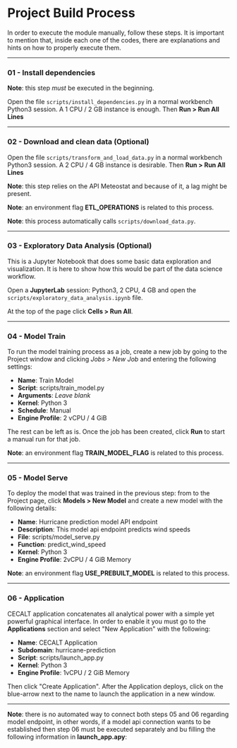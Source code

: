 # Project Build Process

In order to execute the module manually, follow these steps. It is important to mention that, inside each one of the codes, there are explanations and hints on how to properly execute them.

----
### 01 - Install dependencies

**Note**: this step *must* be executed in the beginning.

Open the file `scripts/install_dependencies.py` in a normal workbench Python3 session. A 1 CPU / 2 GB instance is enough. Then **Run > Run All Lines**

----
### 02 - Download and clean data (Optional)

Open the file `scripts/transform_and_load_data.py` in a normal workbench Python3 session. A 2 CPU / 4 GB instance is desirable. Then **Run > Run All Lines**

**Note**: this step relies on the API Meteostat and because of it, a lag might be present.

**Note**: an environment flag **ETL_OPERATIONS** is related to this process.

**Note**: this process automatically calls `scripts/download_data.py`.

----
### 03 - Exploratory Data Analysis (Optional)

This is a Jupyter Notebook that does some basic data exploration and visualization. It is here to show how this would be part of the data science workflow.

Open a **JupyterLab** session: Python3, 2 CPU, 4 GB and open the `scripts/exploratory_data_analysis.ipynb` file. 

At the top of the page click **Cells > Run All**.

----
### 04 - Model Train

To run the model training process as a job, create a new job by going to the Project window and clicking _Jobs > New Job_ and entering the following settings:

* **Name**: Train Model
* **Script**: scripts/train_model.py
* **Arguments**: _Leave blank_
* **Kernel**: Python 3
* **Schedule**: Manual
* **Engine Profile**: 2 vCPU / 4 GiB

The rest can be left as is. Once the job has been created, click **Run** to start a manual run for that job.

**Note**: an environment flag **TRAIN_MODEL_FLAG** is related to this process.

---- 
### 05 - Model Serve

To deploy the model that was trained in the previous step: from  to the Project page, click **Models > New Model** and create a new model with the following details:

* **Name**: Hurricane prediction model API endpoint
* **Description**: This model api endpoint predicts wind speeds
* **File**: scripts/model_serve.py
* **Function**: predict_wind_speed
* **Kernel**: Python 3
* **Engine Profile**: 2vCPU / 4 GiB Memory

**Note**: an environment flag **USE_PREBUILT_MODEL** is related to this process.

----
### 06 - Application

CECALT application concatenates all analytical power with a simple yet powerful graphical interface. In order to enable it you must go to the **Applications** section and select "New Application" with the following:

* **Name**:  CECALT Application
* **Subdomain**: hurricane-prediction
* **Script**: scripts/launch_app.py
* **Kernel**: Python 3
* **Engine Profile**: 1vCPU / 2 GiB Memory

Then click "Create Application". After the Application deploys, click on the blue-arrow next to the name to launch the application in a new window.

----
**Note**: there is no automated way to connect both steps 05 and 06 regarding model endpoint, in other words, if a model api connection wants to be established then step 06 must be executed separately and bu filling the following information in **launch_app.apy**:
